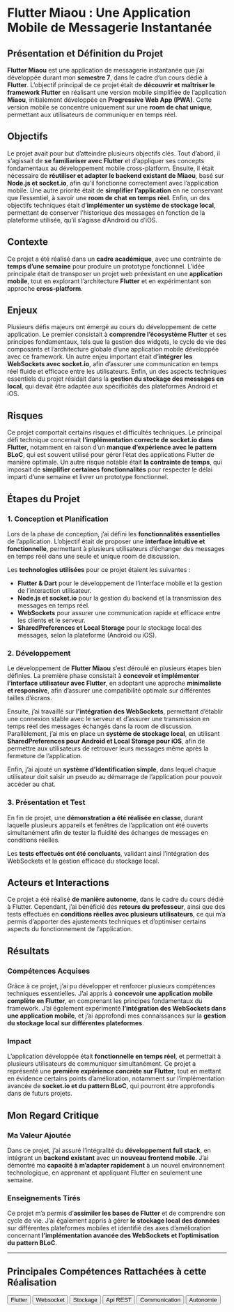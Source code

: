 # Flutter Miaou : Une Application Mobile de Messagerie Instantanée

## Présentation et Définition du Projet
**Flutter Miaou** est une application de messagerie instantanée que j’ai développée durant mon **semestre 7**, dans le cadre d’un cours dédié à **Flutter**. L’objectif principal de ce projet était de **découvrir et maîtriser le framework Flutter** en réalisant une version mobile simplifiée de l’application **Miaou**, initialement développée en **Progressive Web App (PWA)**. Cette version mobile se concentre uniquement sur une **room de chat unique**, permettant aux utilisateurs de communiquer en temps réel.

## Objectifs
Le projet avait pour but d’atteindre plusieurs objectifs clés. Tout d’abord, il s’agissait de **se familiariser avec Flutter** et d’appliquer ses concepts fondamentaux au développement mobile cross-platform. Ensuite, il était nécessaire de **réutiliser et adapter le backend existant de Miaou**, basé sur **Node.js et socket.io**, afin qu’il fonctionne correctement avec l’application mobile. Une autre priorité était de **simplifier l’application** en ne conservant que l’essentiel, à savoir une **room de chat en temps réel**. Enfin, un des objectifs techniques était d’**implémenter un système de stockage local**, permettant de conserver l’historique des messages en fonction de la plateforme utilisée, qu’il s’agisse d’Android ou d’iOS.

## Contexte
Ce projet a été réalisé dans un **cadre académique**, avec une contrainte de **temps d’une semaine** pour produire un prototype fonctionnel. L’idée principale était de transposer un projet web préexistant en une **application mobile**, tout en explorant l’architecture **Flutter** et en expérimentant son approche **cross-platform**.

## Enjeux
Plusieurs défis majeurs ont émergé au cours du développement de cette application. Le premier consistait à **comprendre l’écosystème Flutter** et ses principes fondamentaux, tels que la gestion des widgets, le cycle de vie des composants et l’architecture globale d’une application mobile développée avec ce framework. Un autre enjeu important était d’**intégrer les WebSockets avec socket.io**, afin d’assurer une communication en temps réel fluide et efficace entre les utilisateurs. Enfin, un des aspects techniques essentiels du projet résidait dans la **gestion du stockage des messages en local**, qui devait être adaptée aux spécificités des plateformes Android et iOS.

## Risques
Ce projet comportait certains risques et difficultés techniques. Le principal défi technique concernait **l’implémentation correcte de socket.io dans Flutter**, notamment en raison d’un **manque d’expérience avec le pattern BLoC**, qui est souvent utilisé pour gérer l’état des applications Flutter de manière optimale. Un autre risque notable était **la contrainte de temps**, qui imposait de **simplifier certaines fonctionnalités** pour respecter le délai imparti d’une semaine et livrer un prototype fonctionnel.

## Étapes du Projet
### 1. Conception et Planification
Lors de la phase de conception, j’ai défini les **fonctionnalités essentielles** de l’application. L’objectif était de proposer une **interface intuitive et fonctionnelle**, permettant à plusieurs utilisateurs d’échanger des messages en temps réel dans une seule et unique room de discussion. 

Les **technologies utilisées** pour ce projet étaient les suivantes :
- **Flutter & Dart** pour le développement de l’interface mobile et la gestion de l’interaction utilisateur.
- **Node.js et socket.io** pour la gestion du backend et la transmission des messages en temps réel.
- **WebSockets** pour assurer une communication rapide et efficace entre les clients et le serveur.
- **SharedPreferences et Local Storage** pour le stockage local des messages, selon la plateforme (Android ou iOS).

### 2. Développement
Le développement de **Flutter Miaou** s’est déroulé en plusieurs étapes bien définies. La première phase consistait à **concevoir et implémenter l’interface utilisateur avec Flutter**, en adoptant une approche **minimaliste et responsive**, afin d’assurer une compatibilité optimale sur différentes tailles d’écrans.

Ensuite, j’ai travaillé sur **l’intégration des WebSockets**, permettant d’établir une connexion stable avec le serveur et d’assurer une transmission en temps réel des messages échangés dans la room de discussion. Parallèlement, j’ai mis en place un **système de stockage local**, en utilisant **SharedPreferences pour Android et Local Storage pour iOS**, afin de permettre aux utilisateurs de retrouver leurs messages même après la fermeture de l’application.

Enfin, j’ai ajouté un **système d’identification simple**, dans lequel chaque utilisateur doit saisir un pseudo au démarrage de l’application pour pouvoir accéder au chat.

### 3. Présentation et Test
En fin de projet, une **démonstration a été réalisée en classe**, durant laquelle plusieurs appareils et fenêtres de l’application ont été ouverts simultanément afin de tester la fluidité des échanges de messages en conditions réelles.

Les **tests effectués ont été concluants**, validant ainsi l’intégration des WebSockets et la gestion efficace du stockage local.

## Acteurs et Interactions
Ce projet a été réalisé **de manière autonome**, dans le cadre du cours dédié à Flutter. Cependant, j’ai bénéficié des **retours du professeur**, ainsi que des tests effectués en **conditions réelles avec plusieurs utilisateurs**, ce qui m’a permis d’apporter des ajustements techniques et d’optimiser certains aspects du fonctionnement de l’application.

## Résultats
### Compétences Acquises
Grâce à ce projet, j’ai pu développer et renforcer plusieurs compétences techniques essentielles. J’ai appris à **concevoir une application mobile complète en Flutter**, en comprenant les principes fondamentaux du framework. J’ai également expérimenté **l’intégration des WebSockets dans une application mobile**, et j’ai approfondi mes connaissances sur la **gestion du stockage local sur différentes plateformes**.

### Impact
L’application développée était **fonctionnelle en temps réel**, et permettait à plusieurs utilisateurs de communiquer simultanément. Ce projet a représenté une **première expérience concrète sur Flutter**, tout en mettant en évidence certains points d’amélioration, notamment sur l’implémentation avancée de **socket.io et du pattern BLoC**, qui pourront être approfondis dans de futurs projets.

## Mon Regard Critique
### Ma Valeur Ajoutée
Dans ce projet, j’ai assuré l’intégralité du **développement full stack**, en intégrant un **backend existant** avec un **nouveau frontend mobile**. J’ai démontré ma **capacité à m’adapter rapidement** à un nouvel environnement technologique, en apprenant et appliquant Flutter en seulement une semaine.

### Enseignements Tirés
Ce projet m’a permis d’**assimiler les bases de Flutter** et de comprendre son cycle de vie. J’ai également appris à gérer **le stockage local des données** sur différentes plateformes mobiles et identifié des axes d’amélioration concernant **l’implémentation avancée des WebSockets et l’optimisation du pattern BLoC**.

---

## Principales Compétences Rattachées à cette Réalisation
<script>
  import { Button } from 'flowbite-svelte';
</script>

<Button pill href="/skills/flutter" color="alternative">Flutter</Button>
<Button pill href="/skills/websocket" color="alternative">Websocket</Button>
<Button pill href="/skills/storage" color="alternative">Stockage</Button>
<Button pill href="/skills/api-rest" color="alternative">Api REST</Button>
<Button pill href="/skills/com" color="alternative">Communication</Button>
<Button pill href="/skills/autonome" color="alternative">Autonomie</Button>